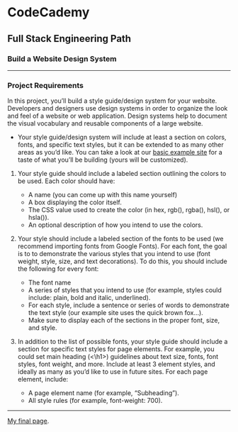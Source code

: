 # CodeCademy
## Full Stack Engineering Path
### Build a Website Design System

---

### Project Requirements

In this project, you’ll build a style guide/design system for your website. Developers and designers use design systems in order to organize the look and feel of a website or web application. Design systems help to document the visual vocabulary and reusable components of a large website.

- Your style guide/design system will include at least a section on colors, fonts, and specific text styles, but it can be extended to as many other areas as you’d like. You can take a look at our [basic example site](https://content.codecademy.com/PRO/independent-practice-projects/website-design-system/example/index.html?_gl=1*1la0i01*_ga*ODI1ODc3NjI3MC4xNjc0NDUyMjk1*_ga_3LRZM6TM9L*MTY3NjczNTM2OS4xNC4wLjE2NzY3MzUzNjkuMC4wLjA.) for a taste of what you’ll be building (yours will be customized).

1. Your style guide should include a labeled section outlining the colors to be used. Each color should have:
    - A name (you can come up with this name yourself)
    - A box displaying the color itself.
    - The CSS value used to create the color (in hex, rgb(), rgba(), hsl(), or hsla()).
    - An optional description of how you intend to use the colors.

2. Your style should include a labeled section of the fonts to be used (we recommend importing fonts from Google Fonts). For each font, the goal is to to demonstrate the various styles that you intend to use (font weight, style, size, and text decorations). To do this, you should include the following for every font:
    - The font name
    - A series of styles that you intend to use (for example, styles could include: plain, bold and italic, underlined).
    - For each style, include a sentence or series of words to demonstrate the text style (our example site uses the quick brown fox…).
    - Make sure to display each of the sections in the proper font, size, and style.

3. In addition to the list of possible fonts, your style guide should include a section for specific text styles for page elements. For example, you could set main heading (<\h1>) guidelines about text size, fonts, font styles, font weight, and more. Include at least 3 element styles, and ideally as many as you’d like to use in future sites. For each page element, include:
    - A page element name (for example, “Subheading”).
    - All style rules (for example, font-weight: 700).

---

[My final page](https://stefankarlsson1230.github.io/CodeCademy-Full-Stack-Engineering-Build-a-Website-Design-system/).
